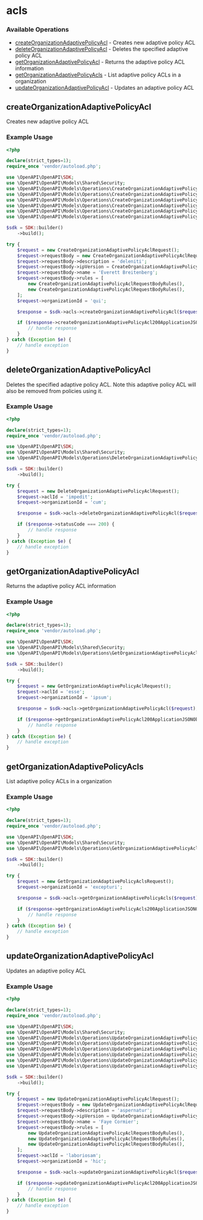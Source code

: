 # acls

### Available Operations

* [createOrganizationAdaptivePolicyAcl](#createorganizationadaptivepolicyacl) - Creates new adaptive policy ACL
* [deleteOrganizationAdaptivePolicyAcl](#deleteorganizationadaptivepolicyacl) - Deletes the specified adaptive policy ACL
* [getOrganizationAdaptivePolicyAcl](#getorganizationadaptivepolicyacl) - Returns the adaptive policy ACL information
* [getOrganizationAdaptivePolicyAcls](#getorganizationadaptivepolicyacls) - List adaptive policy ACLs in a organization
* [updateOrganizationAdaptivePolicyAcl](#updateorganizationadaptivepolicyacl) - Updates an adaptive policy ACL

## createOrganizationAdaptivePolicyAcl

Creates new adaptive policy ACL

### Example Usage

```php
<?php

declare(strict_types=1);
require_once 'vendor/autoload.php';

use \OpenAPI\OpenAPI\SDK;
use \OpenAPI\OpenAPI\Models\Shared\Security;
use \OpenAPI\OpenAPI\Models\Operations\CreateOrganizationAdaptivePolicyAclRequest;
use \OpenAPI\OpenAPI\Models\Operations\CreateOrganizationAdaptivePolicyAclRequestBody;
use \OpenAPI\OpenAPI\Models\Operations\CreateOrganizationAdaptivePolicyAclRequestBodyIpVersionEnum;
use \OpenAPI\OpenAPI\Models\Operations\CreateOrganizationAdaptivePolicyAclRequestBodyRules;
use \OpenAPI\OpenAPI\Models\Operations\CreateOrganizationAdaptivePolicyAclRequestBodyRulesPolicyEnum;
use \OpenAPI\OpenAPI\Models\Operations\CreateOrganizationAdaptivePolicyAclRequestBodyRulesProtocolEnum;

$sdk = SDK::builder()
    ->build();

try {
    $request = new CreateOrganizationAdaptivePolicyAclRequest();
    $request->requestBody = new CreateOrganizationAdaptivePolicyAclRequestBody();
    $request->requestBody->description = 'deleniti';
    $request->requestBody->ipVersion = CreateOrganizationAdaptivePolicyAclRequestBodyIpVersionEnum::IPV6;
    $request->requestBody->name = 'Everett Breitenberg';
    $request->requestBody->rules = [
        new CreateOrganizationAdaptivePolicyAclRequestBodyRules(),
        new CreateOrganizationAdaptivePolicyAclRequestBodyRules(),
    ];
    $request->organizationId = 'qui';

    $response = $sdk->acls->createOrganizationAdaptivePolicyAcl($request);

    if ($response->createOrganizationAdaptivePolicyAcl200ApplicationJSONObject !== null) {
        // handle response
    }
} catch (Exception $e) {
    // handle exception
}
```

## deleteOrganizationAdaptivePolicyAcl

Deletes the specified adaptive policy ACL. Note this adaptive policy ACL will also be removed from policies using it.

### Example Usage

```php
<?php

declare(strict_types=1);
require_once 'vendor/autoload.php';

use \OpenAPI\OpenAPI\SDK;
use \OpenAPI\OpenAPI\Models\Shared\Security;
use \OpenAPI\OpenAPI\Models\Operations\DeleteOrganizationAdaptivePolicyAclRequest;

$sdk = SDK::builder()
    ->build();

try {
    $request = new DeleteOrganizationAdaptivePolicyAclRequest();
    $request->aclId = 'impedit';
    $request->organizationId = 'cum';

    $response = $sdk->acls->deleteOrganizationAdaptivePolicyAcl($request);

    if ($response->statusCode === 200) {
        // handle response
    }
} catch (Exception $e) {
    // handle exception
}
```

## getOrganizationAdaptivePolicyAcl

Returns the adaptive policy ACL information

### Example Usage

```php
<?php

declare(strict_types=1);
require_once 'vendor/autoload.php';

use \OpenAPI\OpenAPI\SDK;
use \OpenAPI\OpenAPI\Models\Shared\Security;
use \OpenAPI\OpenAPI\Models\Operations\GetOrganizationAdaptivePolicyAclRequest;

$sdk = SDK::builder()
    ->build();

try {
    $request = new GetOrganizationAdaptivePolicyAclRequest();
    $request->aclId = 'esse';
    $request->organizationId = 'ipsum';

    $response = $sdk->acls->getOrganizationAdaptivePolicyAcl($request);

    if ($response->getOrganizationAdaptivePolicyAcl200ApplicationJSONObject !== null) {
        // handle response
    }
} catch (Exception $e) {
    // handle exception
}
```

## getOrganizationAdaptivePolicyAcls

List adaptive policy ACLs in a organization

### Example Usage

```php
<?php

declare(strict_types=1);
require_once 'vendor/autoload.php';

use \OpenAPI\OpenAPI\SDK;
use \OpenAPI\OpenAPI\Models\Shared\Security;
use \OpenAPI\OpenAPI\Models\Operations\GetOrganizationAdaptivePolicyAclsRequest;

$sdk = SDK::builder()
    ->build();

try {
    $request = new GetOrganizationAdaptivePolicyAclsRequest();
    $request->organizationId = 'excepturi';

    $response = $sdk->acls->getOrganizationAdaptivePolicyAcls($request);

    if ($response->getOrganizationAdaptivePolicyAcls200ApplicationJSONObjects !== null) {
        // handle response
    }
} catch (Exception $e) {
    // handle exception
}
```

## updateOrganizationAdaptivePolicyAcl

Updates an adaptive policy ACL

### Example Usage

```php
<?php

declare(strict_types=1);
require_once 'vendor/autoload.php';

use \OpenAPI\OpenAPI\SDK;
use \OpenAPI\OpenAPI\Models\Shared\Security;
use \OpenAPI\OpenAPI\Models\Operations\UpdateOrganizationAdaptivePolicyAclRequest;
use \OpenAPI\OpenAPI\Models\Operations\UpdateOrganizationAdaptivePolicyAclRequestBody;
use \OpenAPI\OpenAPI\Models\Operations\UpdateOrganizationAdaptivePolicyAclRequestBodyIpVersionEnum;
use \OpenAPI\OpenAPI\Models\Operations\UpdateOrganizationAdaptivePolicyAclRequestBodyRules;
use \OpenAPI\OpenAPI\Models\Operations\UpdateOrganizationAdaptivePolicyAclRequestBodyRulesPolicyEnum;
use \OpenAPI\OpenAPI\Models\Operations\UpdateOrganizationAdaptivePolicyAclRequestBodyRulesProtocolEnum;

$sdk = SDK::builder()
    ->build();

try {
    $request = new UpdateOrganizationAdaptivePolicyAclRequest();
    $request->requestBody = new UpdateOrganizationAdaptivePolicyAclRequestBody();
    $request->requestBody->description = 'aspernatur';
    $request->requestBody->ipVersion = UpdateOrganizationAdaptivePolicyAclRequestBodyIpVersionEnum::ANY;
    $request->requestBody->name = 'Faye Cormier';
    $request->requestBody->rules = [
        new UpdateOrganizationAdaptivePolicyAclRequestBodyRules(),
        new UpdateOrganizationAdaptivePolicyAclRequestBodyRules(),
        new UpdateOrganizationAdaptivePolicyAclRequestBodyRules(),
    ];
    $request->aclId = 'laboriosam';
    $request->organizationId = 'hic';

    $response = $sdk->acls->updateOrganizationAdaptivePolicyAcl($request);

    if ($response->updateOrganizationAdaptivePolicyAcl200ApplicationJSONObject !== null) {
        // handle response
    }
} catch (Exception $e) {
    // handle exception
}
```
